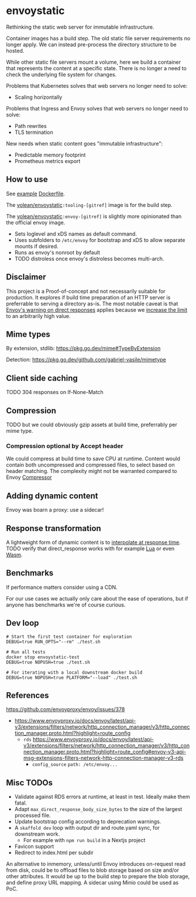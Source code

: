 # envoystatic

Rethinking the static web server for immutable infrastructure.

Container images  has a build step. The old static file server requirements no longer apply.
We can instead pre-process the directory structure to be hosted.

While other static file servers mount a volume,
here we build a container that represents the content at a specific state.
There is no longer a need to check the underlying file system for changes.

Problems that Kubernetes solves that web servers no longer need to solve:
- Scaling horizontally

Problems that Ingress and Envoy solves that web servers no longer need to solve:
- Path rewrites
- TLS termination

New needs when static content goes "immutable infrastructure":
- Predictable memory footprint
- Prometheus metrics export

## How to use

See [example](./tests) [Dockerfile](./tests/html01/Dockerfile).

The [yolean/envoystatic](yolean/envoystatic)`:tooling-[gitref]`
image is for the build step.

The [yolean/envoystatic](yolean/envoystatic)`:envoy-[gitref]`
is slightly more opinionated than the official envoy image.
- Sets loglevel and xDS names as default command.
- Uses subfolders to `/etc/envoy` for bootstrap and xDS
  to allow separate mounts if desired.
- Runs as envoy's nonroot by default
- TODO distroless once envoy's distroless becomes multi-arch.

## Disclaimer

This project is a Proof-of-concept and not necessarily suitable for production.
It explores if build time preparation of an HTTP server is preferrable to serving a directory as-is.
The most notable caveat is that
[Envoy's warning on direct responses](https://www.envoyproxy.io/docs/envoy/v1.21.1/api-v3/config/route/v3/route.proto.html?highlight=max_direct_response_body_size_bytes)
applies because we [increase the limit](https://github.com/envoyproxy/envoy/pull/14778) to an arbitrarily high value.

## Mime types

By extension, stdlib: https://pkg.go.dev/mime#TypeByExtension

Detection:
https://pkg.go.dev/github.com/gabriel-vasile/mimetype

## Client side caching

TODO 304 responses on If-None-Match

## Compression

TODO but we could obviously gzip assets at build time, preferrably per mime type.

### Compression optional by Accept header

We could compress at build time to save CPU at runtime.
Content would contain both uncompressed and compressed files, to select based on header matching. The complexity might not be warranted compared to Envoy [Compressor](https://www.envoyproxy.io/docs/envoy/v1.21.1/api-v3/extensions/filters/http/compressor/v3/compressor.proto.html?highlight=http%20filters)

## Adding dynamic content

Envoy was boarn a proxy: use a sidecar!

## Response transformation

A lightweight form of dynamic content is to [interpolate at response time](https://github.com/kris-nova/bjorno). TODO verify that direct_response works with for example [Lua](https://www.envoyproxy.io/docs/envoy/v1.21.1/api-v3/extensions/filters/http/lua/v3/lua.proto.html?highlight=lua) or even [Wasm](https://www.envoyproxy.io/docs/envoy/v1.21.1/configuration/listeners/network_filters/wasm_filter.html?highlight=wasm).

## Benchmarks

If performance matters consider using a CDN.

For our use cases we actually only care about the ease of operations,
but if anyone has benchmarks we're of course curious.

## Dev loop

```
# Start the first test container for exploration
DEBUG=true RUN_OPTS="--rm" ./test.sh

# Run all tests
docker stop envoystatic-test
DEBUG=true NOPUSH=true ./test.sh

# For iterating with a local downstream docker build
DEBUG=true NOPUSH=true PLATFORM="--load" ./test.sh
```

## References

https://github.com/envoyproxy/envoy/issues/378

- https://www.envoyproxy.io/docs/envoy/latest/api-v3/extensions/filters/network/http_connection_manager/v3/http_connection_manager.proto.html?highlight=route_config
  - `rds` https://www.envoyproxy.io/docs/envoy/latest/api-v3/extensions/filters/network/http_connection_manager/v3/http_connection_manager.proto.html?highlight=route_config#envoy-v3-api-msg-extensions-filters-network-http-connection-manager-v3-rds
    - `config_source` `path: /etc/envoy...`

## Misc TODOs

- Validate against RDS errors at runtime, at least in test. Ideally make them fatal.
- Adapt `max_direct_response_body_size_bytes` to the size of the largest processed file.
- Update bootstrap config according to deprecation warnings.
- A `skaffold dev` loop with output dir and route.yaml sync, for downstream work.
  - For example with `npm run build` in a Nextjs project
- Favicon support
- Redirect to index.html per subdir

An alternative to inmemory, unless/until Envoy introduces on-request read from disk,
could be to offload files to blob storage based on size and/or other attributes.
It would be up to the build step to prepare the blob storage, and define proxy URL mapping.
A sidecar using Minio could be used as PoC.
